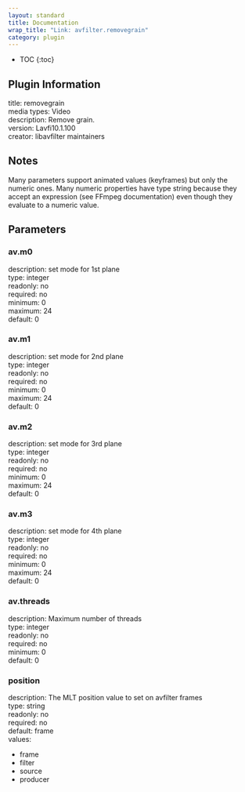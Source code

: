 ```yaml
---
layout: standard
title: Documentation
wrap_title: "Link: avfilter.removegrain"
category: plugin
---
```

* TOC
{:toc}

## Plugin Information

title: removegrain  
media types:
Video  
description: Remove grain.  
version: Lavfi10.1.100  
creator: libavfilter maintainers  

## Notes

Many parameters support animated values (keyframes) but only the numeric ones. Many numeric properties have type string because they accept an expression (see FFmpeg documentation) even though they evaluate to a numeric value.

## Parameters

### av.m0

  
description:
set mode for 1st plane  
type: integer  
readonly: no  
required: no  
minimum: 0  
maximum: 24  
default: 0  

### av.m1

  
description:
set mode for 2nd plane  
type: integer  
readonly: no  
required: no  
minimum: 0  
maximum: 24  
default: 0  

### av.m2

  
description:
set mode for 3rd plane  
type: integer  
readonly: no  
required: no  
minimum: 0  
maximum: 24  
default: 0  

### av.m3

  
description:
set mode for 4th plane  
type: integer  
readonly: no  
required: no  
minimum: 0  
maximum: 24  
default: 0  

### av.threads

  
description:
Maximum number of threads  
type: integer  
readonly: no  
required: no  
minimum: 0  
default: 0  

### position

  
description:
The MLT position value to set on avfilter frames  
type: string  
readonly: no  
required: no  
default: frame  
values:  

* frame
* filter
* source
* producer

